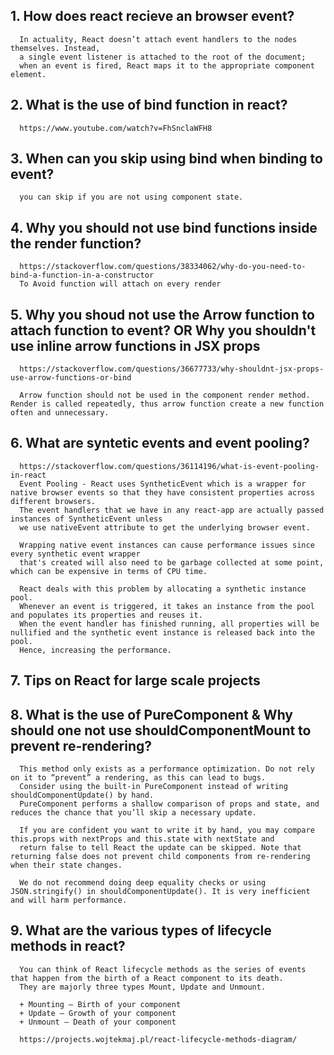 ## 1. How does react recieve an browser event?
      In actuality, React doesn’t attach event handlers to the nodes themselves. Instead, 
      a single event listener is attached to the root of the document; 
      when an event is fired, React maps it to the appropriate component element.
      
## 2. What is the use of bind function in react?
      https://www.youtube.com/watch?v=FhSnclaWFH8
      
## 3. When can you skip using bind when binding to event?
      you can skip if you are not using component state.
      
## 4. Why you should not use bind functions inside the render function?
      https://stackoverflow.com/questions/38334062/why-do-you-need-to-bind-a-function-in-a-constructor
      To Avoid function will attach on every render
      
## 5. Why you shoud not use the Arrow function to attach function to event? OR Why you shouldn't use inline arrow functions in JSX props
      https://stackoverflow.com/questions/36677733/why-shouldnt-jsx-props-use-arrow-functions-or-bind

      Arrow function should not be used in the component render method. Render is called repeatedly, thus arrow function create a new function often and unnecessary. 

## 6. What are syntetic events and event pooling?
      https://stackoverflow.com/questions/36114196/what-is-event-pooling-in-react
      Event Pooling - React uses SyntheticEvent which is a wrapper for native browser events so that they have consistent properties across different browsers. 
      The event handlers that we have in any react-app are actually passed instances of SyntheticEvent unless 
      we use nativeEvent attribute to get the underlying browser event.

      Wrapping native event instances can cause performance issues since every synthetic event wrapper
      that's created will also need to be garbage collected at some point, which can be expensive in terms of CPU time.

      React deals with this problem by allocating a synthetic instance pool. 
      Whenever an event is triggered, it takes an instance from the pool and populates its properties and reuses it. 
      When the event handler has finished running, all properties will be nullified and the synthetic event instance is released back into the pool. 
      Hence, increasing the performance.
      
## 7. Tips on React for large scale projects

## 8. What is the use of PureComponent & Why should one not use shouldComponentMount to prevent re-rendering?
      This method only exists as a performance optimization. Do not rely on it to “prevent” a rendering, as this can lead to bugs. 
      Consider using the built-in PureComponent instead of writing shouldComponentUpdate() by hand. 
      PureComponent performs a shallow comparison of props and state, and reduces the chance that you’ll skip a necessary update.

      If you are confident you want to write it by hand, you may compare this.props with nextProps and this.state with nextState and 
      return false to tell React the update can be skipped. Note that returning false does not prevent child components from re-rendering when their state changes.

      We do not recommend doing deep equality checks or using JSON.stringify() in shouldComponentUpdate(). It is very inefficient and will harm performance.

## 9. What are the various types of lifecycle methods in react?
      You can think of React lifecycle methods as the series of events that happen from the birth of a React component to its death.
      They are majorly three types Mount, Update and Unmount.
      
      + Mounting – Birth of your component
      + Update – Growth of your component
      + Unmount – Death of your component
      
      https://projects.wojtekmaj.pl/react-lifecycle-methods-diagram/


      
